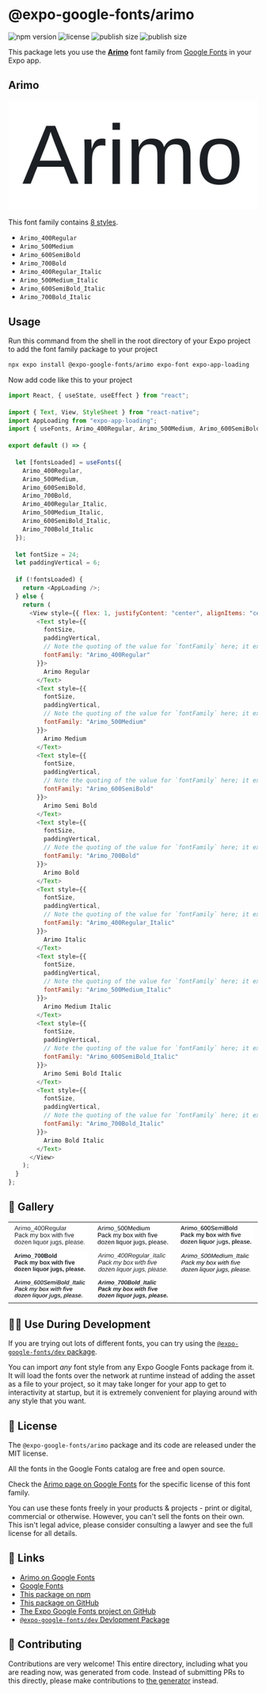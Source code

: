 # @expo-google-fonts/arimo

![npm version](https://flat.badgen.net/npm/v/@expo-google-fonts/arimo)
![license](https://flat.badgen.net/github/license/expo/google-fonts)
![publish size](https://flat.badgen.net/packagephobia/install/@expo-google-fonts/arimo)
![publish size](https://flat.badgen.net/packagephobia/publish/@expo-google-fonts/arimo)

This package lets you use the [**Arimo**](https://fonts.google.com/specimen/Arimo) font family from [Google Fonts](https://fonts.google.com/) in your Expo app.

## Arimo

![Arimo](./font-family.png)

This font family contains [8 styles](#-gallery).

- `Arimo_400Regular`
- `Arimo_500Medium`
- `Arimo_600SemiBold`
- `Arimo_700Bold`
- `Arimo_400Regular_Italic`
- `Arimo_500Medium_Italic`
- `Arimo_600SemiBold_Italic`
- `Arimo_700Bold_Italic`

## Usage

Run this command from the shell in the root directory of your Expo project to add the font family package to your project

```sh
npx expo install @expo-google-fonts/arimo expo-font expo-app-loading
```

Now add code like this to your project

```js
import React, { useState, useEffect } from "react";

import { Text, View, StyleSheet } from "react-native";
import AppLoading from "expo-app-loading";
import { useFonts, Arimo_400Regular, Arimo_500Medium, Arimo_600SemiBold, Arimo_700Bold, Arimo_400Regular_Italic, Arimo_500Medium_Italic, Arimo_600SemiBold_Italic, Arimo_700Bold_Italic } from '@expo-google-fonts/arimo';

export default () => {

  let [fontsLoaded] = useFonts({
    Arimo_400Regular, 
    Arimo_500Medium, 
    Arimo_600SemiBold, 
    Arimo_700Bold, 
    Arimo_400Regular_Italic, 
    Arimo_500Medium_Italic, 
    Arimo_600SemiBold_Italic, 
    Arimo_700Bold_Italic
  });

  let fontSize = 24;
  let paddingVertical = 6;

  if (!fontsLoaded) {
    return <AppLoading />;
  } else {
    return (
      <View style={{ flex: 1, justifyContent: "center", alignItems: "center" }}>
        <Text style={{
          fontSize,
          paddingVertical,
          // Note the quoting of the value for `fontFamily` here; it expects a string!
          fontFamily: "Arimo_400Regular"
        }}>
          Arimo Regular
        </Text>
        <Text style={{
          fontSize,
          paddingVertical,
          // Note the quoting of the value for `fontFamily` here; it expects a string!
          fontFamily: "Arimo_500Medium"
        }}>
          Arimo Medium
        </Text>
        <Text style={{
          fontSize,
          paddingVertical,
          // Note the quoting of the value for `fontFamily` here; it expects a string!
          fontFamily: "Arimo_600SemiBold"
        }}>
          Arimo Semi Bold
        </Text>
        <Text style={{
          fontSize,
          paddingVertical,
          // Note the quoting of the value for `fontFamily` here; it expects a string!
          fontFamily: "Arimo_700Bold"
        }}>
          Arimo Bold
        </Text>
        <Text style={{
          fontSize,
          paddingVertical,
          // Note the quoting of the value for `fontFamily` here; it expects a string!
          fontFamily: "Arimo_400Regular_Italic"
        }}>
          Arimo Italic
        </Text>
        <Text style={{
          fontSize,
          paddingVertical,
          // Note the quoting of the value for `fontFamily` here; it expects a string!
          fontFamily: "Arimo_500Medium_Italic"
        }}>
          Arimo Medium Italic
        </Text>
        <Text style={{
          fontSize,
          paddingVertical,
          // Note the quoting of the value for `fontFamily` here; it expects a string!
          fontFamily: "Arimo_600SemiBold_Italic"
        }}>
          Arimo Semi Bold Italic
        </Text>
        <Text style={{
          fontSize,
          paddingVertical,
          // Note the quoting of the value for `fontFamily` here; it expects a string!
          fontFamily: "Arimo_700Bold_Italic"
        }}>
          Arimo Bold Italic
        </Text>
      </View>
    );
  }
};
```

## 🔡 Gallery


||||
|-|-|-|
|![Arimo_400Regular](./Arimo_400Regular.ttf.png)|![Arimo_500Medium](./Arimo_500Medium.ttf.png)|![Arimo_600SemiBold](./Arimo_600SemiBold.ttf.png)||
|![Arimo_700Bold](./Arimo_700Bold.ttf.png)|![Arimo_400Regular_Italic](./Arimo_400Regular_Italic.ttf.png)|![Arimo_500Medium_Italic](./Arimo_500Medium_Italic.ttf.png)||
|![Arimo_600SemiBold_Italic](./Arimo_600SemiBold_Italic.ttf.png)|![Arimo_700Bold_Italic](./Arimo_700Bold_Italic.ttf.png)|||


## 👩‍💻 Use During Development

If you are trying out lots of different fonts, you can try using the [`@expo-google-fonts/dev` package](https://github.com/expo/google-fonts/tree/master/font-packages/dev#readme).

You can import _any_ font style from any Expo Google Fonts package from it. It will load the fonts over the network at runtime instead of adding the asset as a file to your project, so it may take longer for your app to get to interactivity at startup, but it is extremely convenient for playing around with any style that you want.


## 📖 License

The `@expo-google-fonts/arimo` package and its code are released under the MIT license.

All the fonts in the Google Fonts catalog are free and open source.

Check the [Arimo page on Google Fonts](https://fonts.google.com/specimen/Arimo) for the specific license of this font family.

You can use these fonts freely in your products & projects - print or digital, commercial or otherwise. However, you can't sell the fonts on their own. This isn't legal advice, please consider consulting a lawyer and see the full license for all details.

## 🔗 Links

- [Arimo on Google Fonts](https://fonts.google.com/specimen/Arimo)
- [Google Fonts](https://fonts.google.com/)
- [This package on npm](https://www.npmjs.com/package/@expo-google-fonts/arimo)
- [This package on GitHub](https://github.com/expo/google-fonts/tree/master/font-packages/arimo)
- [The Expo Google Fonts project on GitHub](https://github.com/expo/google-fonts)
- [`@expo-google-fonts/dev` Devlopment Package](https://github.com/expo/google-fonts/tree/master/font-packages/dev)

## 🤝 Contributing

Contributions are very welcome! This entire directory, including what you are reading now, was generated from code. Instead of submitting PRs to this directly, please make contributions to [the generator](https://github.com/expo/google-fonts/tree/master/packages/generator) instead.
